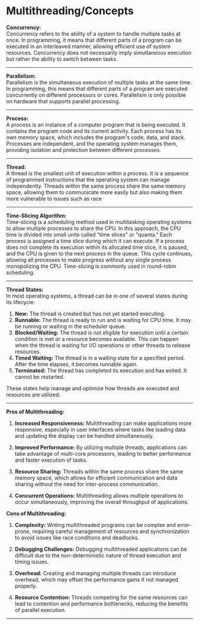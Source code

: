 # Multithreading/Concepts

**Concurrency:**  
Concurrency refers to the ability of a system to handle multiple tasks at once. In programming, it means that different parts of a program can be executed in an interleaved manner, allowing efficient use of system resources. Concurrency does not necessarily imply simultaneous execution but rather the ability to switch between tasks.

---

**Parallelism:**  
Parallelism is the simultaneous execution of multiple tasks at the same time. In programming, this means that different parts of a program are executed concurrently on different processors or cores. Parallelism is only possible on hardware that supports parallel processing.

---

**Process:**  
A process is an instance of a computer program that is being executed. It contains the program code and its current activity. Each process has its own memory space, which includes the program's code, data, and stack. Processes are independent, and the operating system manages them, providing isolation and protection between different processes.

---

**Thread:**  
A thread is the smallest unit of execution within a process. It is a sequence of programmed instructions that the operating system can manage independently. Threads within the same process share the same memory space, allowing them to communicate more easily but also making them more vulnerable to issues such as race

---

**Time-Slicing Algorithm:**  
Time-slicing is a scheduling method used in multitasking operating systems to allow multiple processes to share the CPU. In this approach, the CPU time is divided into small units called "time slices" or "quanta." Each process is assigned a time slice during which it can execute. If a process does not complete its execution within its allocated time slice, it is paused, and the CPU is given to the next process in the queue. This cycle continues, allowing all processes to make progress without any single process monopolizing the CPU. Time-slicing is commonly used in round-robin scheduling.

---

**Thread States:**  
In most operating systems, a thread can be in one of several states during its lifecycle:

1. **New:** The thread is created but has not yet started executing.
2. **Runnable:** The thread is ready to run and is waiting for CPU time. It may be running or waiting in the scheduler queue.
3. **Blocked/Waiting:** The thread is not eligible for execution until a certain condition is met or a resource becomes available. This can happen when the thread is waiting for I/O operations or other threads to release resources.
4. **Timed Waiting:** The thread is in a waiting state for a specified period. After the time elapses, it becomes runnable again.
5. **Terminated:** The thread has completed its execution and has exited. It cannot be restarted.

These states help manage and optimize how threads are executed and resources are utilized.

---

**Pros of Multithreading:**

1. **Increased Responsiveness:** Multithreading can make applications more responsive, especially in user interfaces where tasks like loading data and updating the display can be handled simultaneously.

2. **Improved Performance:** By utilizing multiple threads, applications can take advantage of multi-core processors, leading to better performance and faster execution of tasks.

3. **Resource Sharing:** Threads within the same process share the same memory space, which allows for efficient communication and data sharing without the need for inter-process communication.

4. **Concurrent Operations:** Multithreading allows multiple operations to occur simultaneously, improving the overall throughput of applications.

**Cons of Multithreading:**

1. **Complexity:** Writing multithreaded programs can be complex and error-prone, requiring careful management of resources and synchronization to avoid issues like race conditions and deadlocks.

2. **Debugging Challenges:** Debugging multithreaded applications can be difficult due to the non-deterministic nature of thread execution and timing issues.

3. **Overhead:** Creating and managing multiple threads can introduce overhead, which may offset the performance gains if not managed properly.

4. **Resource Contention:** Threads competing for the same resources can lead to contention and performance bottlenecks, reducing the benefits of parallel execution.

---
